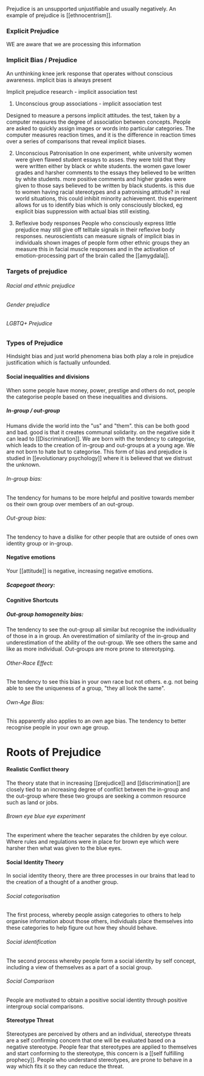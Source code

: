 Prejudice is an unsupported unjustifiable and usually negatively. An example of prejudice is [[ethnocentrism]]. 

### Explicit Prejudice
WE are aware that we are processing this information
### Implicit Bias / Prejudice
An unthinking knee jerk response that operates without conscious awareness. implicit bias is always present

Implicit prejudice research - implicit association test

1. Unconscious group associations - implicit association test

Designed to measure a persons implicit attitudes. the test, taken by a computer measures the degree of association between concepts. People are asked to quickly assign images or words  into particular categories. The computer measures reaction times, and it is the difference in reaction times over a series of comparisons that reveal implicit biases. 

2. Unconscious Patronisation
In one experiment, white university women were given flawed student essays to asses. they were told that they were written either by black or white students. the women gave lower grades and harsher comments to the essays they believed to be written by white students. more positive comments and higher grades were given to those says believed to be written by black students. is this due to women having racial stereotypes and a patronising attitude? in real world situations, this could inhibit minority achievement. this experiment allows for us to identify bias which is only consciously blocked, eg explicit bias suppression with actual bias still existing. 

3. Reflexive body responses
People who consciously express little prejudice may still give off telltale signals in their reflexive body responses. neuroscientists can measure signals of implicit bias in individuals shown images of people form other ethnic groups they an measure this in facial muscle responses and in the activation of emotion-processing part of the brain called the [[amygdala]].

### Targets of prejudice
###### Racial and ethnic prejudice
###### Gender prejudice
###### LGBTQ+ Prejudice

### Types of Prejudice
Hindsight bias and just world phenomena bias both play a role in prejudice justification which is factually unfounded. 
#### Social inequalities and divisions
When some people have money, power, prestige and others do not, people the categorise people based on these inequalities and divisions. 
##### In-group / out-group
Humans divide the world into the "us" and "them". this can be both good and bad. good is that it creates communal solidarity. on the negative side it can lead to [[Discrimination]]. We are born with the tendency to categorise, which leads to the creation of in-group and out-groups at a young age. We are not born to hate but to categorise. This form of bias and prejudice is studied in [[evolutionary psychology]] where it is believed that we distrust the unknown.
###### In-group bias: 
The tendency for humans to be more helpful and positive towards member os their own group over members of an out-group. 
###### Out-group bias: 
The tendency to have a dislike for other people that are outside of ones own identity group or in-group.
#### Negative emotions
Your [[attitude]] is negative, increasing negative emotions.
##### Scapegoat theory:
#### Cognitive Shortcuts
##### Out-group homogeneity bias:
The tendency to see the out-group all similar but recognise the individuality of those in a in group. An overestimation of similarity of the in-group and underestimation of the ability of the out-group. We see others the same and like as more individual. Out-groups are more prone to stereotyping. 
###### Other-Race Effect:
The tendency to see this bias in your own race but not others. e.g. not being able to see the uniqueness of a group, "they all look the same".
###### Own-Age Bias:
This apparently also applies to an own age bias. The tendency to better recognise people in your own age group.

###### 

# Roots of Prejudice
#### Realistic Conflict theory
The theory state that in increasing [[prejudice]] and [[discrimination]] are closely tied to an increasing degree of conflict between the in-group and the out-group where these two groups are seeking a common resource such as land or jobs. 
###### Brown eye blue eye experiment
The experiment where the teacher separates the children by eye colour. Where rules and regulations were in place for brown eye which were harsher then what was given to the blue eyes.

#### Social Identity Theory
In social identity theory, there are three processes in our brains that lead to the creation of a thought of a another group.

###### Social categorisation
The first process, whereby people assign categories to others to help organise information about those others, individuals place themselves into these categories to help figure out how they should behave.

###### Social identification
The second process whereby people form a social identity by self concept, including a view of themselves as a part of a social group.

###### Social Comparison
People are motivated to obtain a positive social identity through positive intergroup social comparisons.

#### Stereotype Threat
Stereotypes are perceived by others and an individual, stereotype threats are a self confirming concern that one will be evaluated based on a negative stereotype. People fear that stereotypes are applied to themselves and start conforming to the stereotype, this concern is a [[self fulfilling prophecy]]. People who understand stereotypes, are prone to behave in a way which fits it so they can reduce the threat.